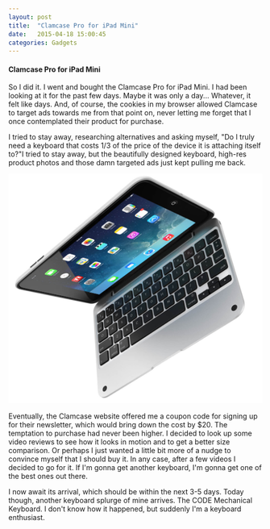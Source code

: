 ```yaml
---
layout: post
title:  "Clamcase Pro for iPad Mini"
date:   2015-04-18 15:00:45
categories: Gadgets
---
```


#### Clamcase Pro for iPad Mini

So I did it. I went and bought the Clamcase Pro for iPad Mini. I had been looking at it for the past few days. Maybe it was only a day... Whatever, it felt like days. And, of course, the cookies in my browser allowed Clamcase to target ads towards me from that point on, never letting me forget that I once contemplated their product for purchase.

I tried to stay away, researching alternatives and asking myself, "Do I truly need a keyboard that costs 1/3 of the price of the device it is attaching itself to?"I tried to stay away, but the beautifully designed keyboard, high-res product photos and those damn targeted ads just kept pulling me back. 

![](assets/ipad_mini_keyboard_case_6.jpg "clamcase-ipadmini")

Eventually, the Clamcase website offered me a coupon code for signing up for their newsletter, which would bring down the cost by $20. The temptation to purchase had never been higher. I decided to look up some video reviews to see how it looks in motion and to get a better size comparison. Or perhaps I just wanted a little bit more of a nudge to convince myself that I should buy it. In any case, after a few videos I decided to go for it. If I'm gonna get another keyboard, I'm gonna get one of the best ones out there.

I now await its arrival, which should be within the next 3-5 days. Today though, another keyboard splurge of mine arrives. The CODE Mechanical Keyboard. I don't know how it happened, but suddenly I'm a keyboard enthusiast.
